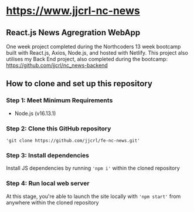 # https://www.jjcrl-nc-news

## React.js News Agregration WebApp

One week project completed during the Northcoders 13 week bootcamp built with React.js, Axios, Node.js, and hosted with Netlify.
This project also utilises my Back End project, also completed during the bootcamp: https://github.com/jjcrl/nc_news-backend


## How to clone and set up this repository

### Step 1: Meet Minimum Requirements
- Node.js (v16.13.1)

### Step 2: Clone this GitHub repository
`'git clone https://github.com/jjcrl/fe-nc-news.git'`

### Step 3: Install dependencies
Install JS dependencies by running `'npm i'` within the cloned repository

### Step 4: Run local web server
At this stage, you're able to launch the site locally with `'npm start'` from anywhere within the cloned repository

